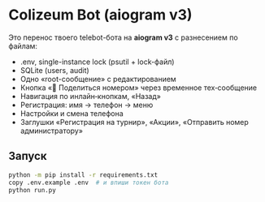 # Colizeum Bot (aiogram v3)

Это перенос твоего telebot-бота на **aiogram v3** с разнесением по файлам:
- .env, single-instance lock (psutil + lock-файл)
- SQLite (users, audit)
- Одно «root-сообщение» с редактированием
- Кнопка «📱 Поделиться номером» через временное тех‑сообщение
- Навигация по инлайн‑кнопкам, «Назад»
- Регистрация: имя → телефон → меню
- Настройки и смена телефона
- Заглушки «Регистрация на турнир», «Акции», «Отправить номер администратору»

## Запуск
```bash
python -m pip install -r requirements.txt
copy .env.example .env  # и впиши токен бота
python run.py
```
